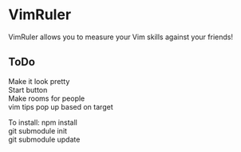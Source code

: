 VimRuler
========

VimRuler allows you to measure your Vim skills against your friends!

ToDo
-----
Make it look pretty  
Start button  
Make rooms for people  
vim tips pop up based on target  

To install:
npm install  
git submodule init  
git submodule update  

